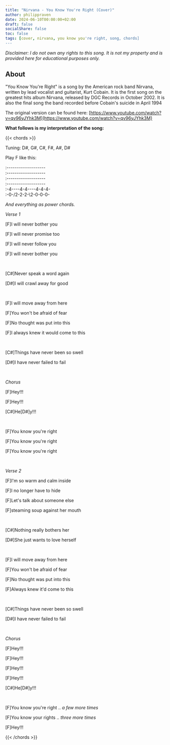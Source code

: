 ```yaml
---
title: "Nirvana - You Know You're Right (Cover)"
author: philippraven
date: 2024-06-10T00:00:00+02:00
draft: false
socialShare: false
toc: false
tags: [cover, nirvana, you know you're right, song, chords]
---
```


_Disclaimer: I do not own any rights to this song. It is not my property and is provided here for educational purposes only._

## About
"You Know You're Right" is a song by the American rock band Nirvana, written by lead vocalist and guitarist, Kurt Cobain. It is the first song on the greatest hits album Nirvana, released by DGC Records in October 2002. It is also the final song the band recorded before Cobain's suicide in April 1994

The original version can be found here: [https://www.youtube.com/watch?v=qv96yJYhk3M](https://www.youtube.com/watch?v=qv96yJYhk3M)

**What follows is my interpretation of the song:**

{{< chords >}}

Tuning: D#, G#, C#, F#, A#, D#

Play F like this:

:-------------------<br>
:-------------------<br>
:-------------------<br>
:-------------------<br>
:-4----4-4----4-4-4-<br>
:-0-/2-2-2-\2-0-0-0-<br>

_And everything as power chords._

_Verse 1_

[F]I will never bother you

[F]I will never promise too

[F]I will never follow you

[F]I will never bother you

<br>

[C#]Never speak a word again

[D#]I will crawl away for good

<br>

[F]I will move away from here

[F]You won't be afraid of fear

[F]No thought was put into this

[F]I always knew it would come to this

<br>

[C#]Things have never been so swell

[D#]I have never failed to fail

<br>
 
_Chorus_

[F]Hey!!!

[F]Hey!!!

[C#]He[D#]y!!!

<br>
 
[F]You know you're right

[F]You know you're right

[F]You know you're right

<br>

_Verse 2_

[F]I'm so warm and calm inside

[F]I no longer have to hide

[F]Let's talk about someone else

[F]steaming soup against her mouth

<br>

[C#]Nothing really bothers her

[D#]She just wants to love herself

<br>

[F]I will move away from here

[F]You won't be afraid of fear

[F]No thought was put into this

[F]Always knew it'd come to this

<br>

[C#]Things have never been so swell

[D#]I have never failed to fail

<br>

_Chorus_

[F]Hey!!!

[F]Hey!!!

[F]Hey!!!

[F]Hey!!!

[C#]He[D#]y!!!

<br>
 
[F]You know you're right .. _a few more times_

[F]You know your rights .. _three more times_

[F]Hey!!!

{{< /chords >}}